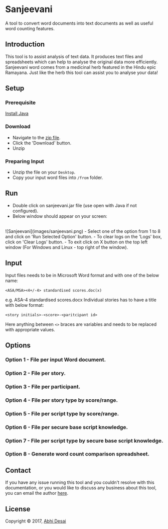 # Sanjeevani
A tool to convert word documents into text documents as well as useful word counting features.

## Introduction
This tool is to assist analysis of text data. It produces  text files and spreadsheets which can help to analyse the original data more efficiently.<br/>
Sanjeevani word comes from a medicinal herb featured in the Hindu epic Ramayana. Just like the herb this tool can assist you to analyse your data!

## Setup
### Prerequisite
[Install Java](https://www.java.com/en/download/help/download_options.html)

### Download
- Navigate to the [zip file](files/sanjeevani.zip).
- Click the 'Download' button.
- Unzip

### Preparing Input
- Unzip the file on your `Desktop`.
- Copy your input word files into `/from` folder.

## Run
- Double click on sanjeevani.jar file (use open with Java if not configured).
- Below window should appear on your screen:
<br>
![Sanjeevani](images/sanjeevani.png)
- Select one of the option from 1 to 8 and click on 'Run Selected Option' button.
- To clear logs on the 'Logs' box, click on 'Clear Logs' button.
- To exit click on X button on the top left window (For Windows and Linux - top right of the window).

## Input
Input files needs to be in Microsoft Word format and with one of the below name:
```
<ASA/MSA><4+/-4> standardised scores.doc(x)
```
e.g. ASA-4 standardised scores.docx
Individual stories has to have a title with below format:
```
<story initials>-<score>-<paritcipant id>
```
Here anything between `<>` braces are variables and needs to be replaced with appropriate values.
## Options
### Option 1 - File per input Word document.
### Option 2 - File per story.
### Option 3 - File per participant.
### Option 4 - File per story type by score/range.
### Option 5 - File per script type by score/range.
### Option 6 - File per secure base script knowledge.
### Option 7 - File per script type by secure base script knowledge.
### Option 8 - Generate word count comparison spreadsheet.

## Contact
If you have any issue running this tool and you couldn't resolve with this documentation,
 or you would like to discuss any business about this tool,
 you can email the author [here](mailto:leabhidesai@gmail.com).

## License
Copyright © 2017, [Abhi Desai](https://github.com/ardesai/)